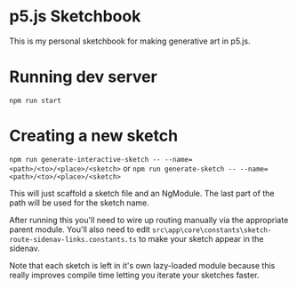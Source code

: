 # p5.js Sketchbook

This is my personal sketchbook for making generative art in p5.js.

# Running dev server

`npm run start`

# Creating a new sketch

`npm run generate-interactive-sketch -- --name=<path>/<to>/<place>/<sketch>`
or
`npm run generate-sketch -- --name=<path>/<to>/<place>/<sketch>`

This will just scaffold a sketch file and an NgModule. The last part of the path will be used for the sketch name.

After running this you'll need to wire up routing manually via the appropriate parent module. You'll also need to edit `src\app\core\constants\sketch-route-sidenav-links.constants.ts` to make your sketch appear in the sidenav.

Note that each sketch is left in it's own lazy-loaded module because this really improves compile time letting you iterate your sketches faster.
